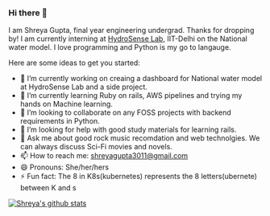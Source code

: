 ### Hi there 👋

I am Shreya Gupta, final year engineering undergrad. Thanks for dropping by! I am currently interning at [HydroSense Lab](https://github.com/hydrosenselab), IIT-Delhi on the National water model. I love programming and Python is my go to langauge. 

Here are some ideas to get you started:

- 🔭 I’m currently working on creaing a dashboard for National water model at HydroSense Lab and a side project. 
- 🌱 I’m currently learning Ruby on rails, AWS pipelines and trying my hands on Machine learning. 
- 👯 I’m looking to collaborate on any FOSS projects with backend requirements in Python. 
- 🤔 I’m looking for help with good study materials for learning rails. 
- 💬 Ask me about good rock music recomdation and web technolgies. We can always discuss Sci-Fi movies and novels. 
- 📫 How to reach me: shreyagupta3011@gmail.com
- 😄 Pronouns: She/her/hers
- ⚡ Fun fact: The 8 in K8s(kubernetes) represents the 8 letters(ubernete) between K and s

[![Shreya's github stats](https://github-readme-stats.vercel.app/api?username=shreyagupta30&show_icons=true)](https://github.com/shreyagupta30/github-readme-stats)
